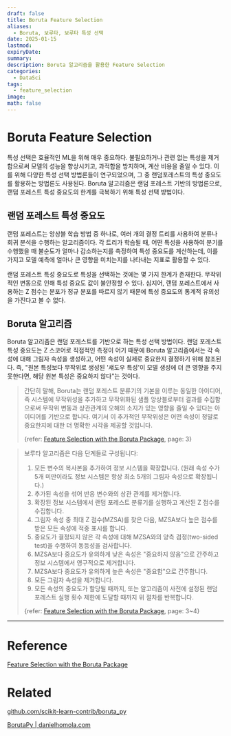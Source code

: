 ```yaml
---
draft: false
title: Boruta Feature Selection
aliases:
  - Boruta, 보루타, 보루타 특성 선택
date: 2025-01-15
lastmod: 
expiryDate: 
summary: 
description: Boruta 알고리즘을 활용한 Feature Selection
categories:
  - DataSci
tags:
  - feature_selection
image: 
math: false
---
```


# Boruta Feature Selection

특성 선택은 효율적인 ML을 위해 매우 중요하다. 불필요하거나 관련 없는 특성을 제거함으로써 모델의 성능을 향상시키고, 과적합을 방지하며, 계산 비용을 줄일 수 있다. 이를 위해 다양한 특성 선택 방법론들이 연구되었으며, 그 중 랜덤포레스트의 특성 중요도를 활용하는 방법론도 사용된다. Boruta 알고리즘은 랜덤 포레스트 기반의 방법론으로, 랜덤 포레스트 특성 중요도의 한계를 극복하기 위해 특성 선택 방법이다.

## 랜덤 포레스트 특성 중요도

랜덤 포레스트는 앙상블 학습 방법 중 하나로, 여러 개의 결정 트리를 사용하여 분류나 회귀 분석을 수행하는 알고리즘이다. 각 트리가 학습될 때, 어떤 특성을 사용하여 분기를 수행했을 때 불순도가 얼마나 감소하는지를 측정하여 특성 중요도를 계산하는데, 이를 가지고 모델 예측에 얼마나 큰 영향을 미치는지를 나타내는 지표로 활용할 수 있다.

랜덤 포레스트 특성 중요도로 특성을 선택하는 것에는 몇 가지 한계가 존재한다. 무작위적인 변동으로 인해 특성 중요도 값이 불안정할 수 있다. 심지어, 랜덤 포레스트에서 사용하는 Z 점수는 분포가 정규 분포를 따르지 않기 때문에 특성 중요도의 통계적 유의성을 가진다고 볼 수 없다.

## Boruta 알고리즘

Boruta 알고리즘은 랜덤 포레스트를 기반으로 하는 특성 선택 방법이다. 랜덤 포레스트 특성 중요도는 Z 스코어로 직접적인 측정이 어기 때문에 Boruta 알고리즘에서는 각 속성에 대해 그림자 속성을 생성하고, 어떤 속성이 실제로 중요한지 결정하기 위해 참조된다. 즉, "원본 특성보다 무작위로 생성된 '섀도우 특성'이 모델 생성에 더 큰 영향을 주지 못한다면, 해당 원본 특성은 중요하지 않다"는 것이다.

> 간단히 말해, Boruta는 랜덤 포레스트 분류기의 기본을 이루는 동일한 아이디어, 즉 시스템에 무작위성을 추가하고 무작위화된 샘플 앙상블로부터 결과를 수집함으로써 무작위 변동과 상관관계의 오해의 소지가 있는 영향을 줄일 수 있다는 아이디어를 기반으로 합니다. 여기서 이 추가적인 무작위성은 어떤 속성이 정말로 중요한지에 대한 더 명확한 시각을 제공할 것입니다.
> 
> {refer: [Feature Selection with the Boruta Package](https://doi.org/10.18637/jss.v036.i11), page: 3}

> 보루타 알고리즘은 다음 단계들로 구성됩니다:
> 
> 1. 모든 변수의 복사본을 추가하여 정보 시스템을 확장합니다. (원래 속성 수가 5개 미만이라도 정보 시스템은 항상 최소 5개의 그림자 속성으로 확장됩니다.)
> 2. 추가된 속성을 섞어 반응 변수와의 상관 관계를 제거합니다.
> 3. 확장된 정보 시스템에서 랜덤 포레스트 분류기를 실행하고 계산된 Z 점수를 수집합니다.
> 4. 그림자 속성 중 최대 Z 점수(MZSA)를 찾은 다음, MZSA보다 높은 점수를 받은 모든 속성에 적중 표시를 합니다.
> 5. 중요도가 결정되지 않은 각 속성에 대해 MZSA와의 양측 검정(two-sided test)을 수행하여 동등성을 검사합니다.
> 6. MZSA보다 중요도가 유의하게 낮은 속성은 "중요하지 않음"으로 간주하고 정보 시스템에서 영구적으로 제거합니다.
> 7. MZSA보다 중요도가 유의하게 높은 속성은 "중요함"으로 간주합니다.
> 8. 모든 그림자 속성을 제거합니다.
> 9. 모든 속성의 중요도가 할당될 때까지, 또는 알고리즘이 사전에 설정된 랜덤 포레스트 실행 횟수 제한에 도달할 때까지 위 절차를 반복합니다.
> 
> {refer: [Feature Selection with the Boruta Package](https://doi.org/10.18637/jss.v036.i11), page: 3~4}

---

# Reference
[Feature Selection with the Boruta Package](https://doi.org/10.18637/jss.v036.i11)


# Related
[github.com/scikit-learn-contrib/boruta_py](https://github.com/scikit-learn-contrib/boruta_py?tab=readme-ov-file)

[BorutaPy | danielhomola.com](https://danielhomola.com/feature%20selection/phd/borutapy-an-all-relevant-feature-selection-method/)
